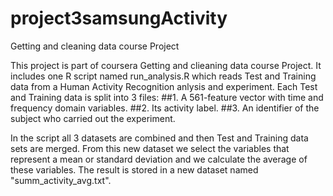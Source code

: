 # project3samsungActivity
Getting and cleaning data course Project

This project is part of coursera Getting and clieaning data course Project. 
It includes one R script named run_analysis.R which reads Test and Training data from a Human Activity Recognition anlysis and experiment. 
Each Test and Training data is split into 3 files:
##1. A 561-feature vector with time and frequency domain variables. 
##2. Its activity label. 
##3. An identifier of the subject who carried out the experiment.

In the script all 3 datasets are combined and then Test and Training data sets are merged. From this new dataset we select the variables that represent a mean or standard deviation and we calculate the average of these variables. 
The result is stored in a new dataset named "summ_activity_avg.txt".
